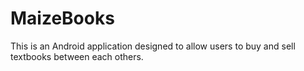 MaizeBooks
==========

This is an Android application designed to allow users to buy and sell textbooks between each others.

